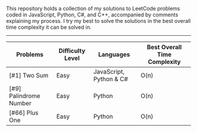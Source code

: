 This repository holds a collection of my solutions to LeetCode problems coded in JavaScript, Python, C#, and C++, accompanied by comments explaining my process. I try my best to solve the solutions in the best overall time complexity it can be solved in. 



------------------------------------------------------------------------------------------------------------

Problems | Difficulty Level | Languages | Best Overall Time Complexity 
--- | --- | --- | ---
[#1] Two Sum | Easy | JavaScript, Python & C# | O(n) 
[#9] Palindrome Number | Easy | Python | O(n) 
[#66] Plus One | Easy | Python | O(n) 

